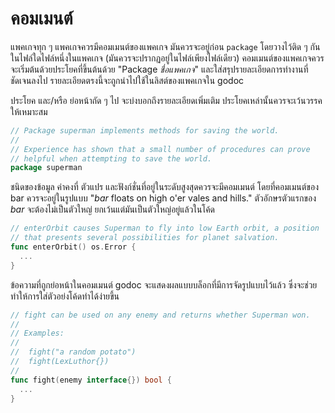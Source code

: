 # คอมเมนต์

แพคเกจทุก ๆ แพคเกจควรมีคอมเมนต์ของแพคเกจ มันควรจะอยู่ก่อน ` package ` โดยวางไว้ติด ๆ กันในไฟล์ใดไฟล์หนึ่งในแพคเกจ (มันควรจะปรากฏอยู่ในไฟล์เพียงไฟล์เดียว) คอมเมนต์ของแพคเกจควรจะเริ่มต้นด้วยประโยคที่ขึ้นต้นด้วย "Package _ชื่อแพคเกจ_" และใส่สรุปรายละเอียดการทำงานที่ชัดเจนลงไป รายละเอียดตรงนี้จะถูกนำไปใช้ในลิสต์ของแพคเกจใน godoc

ประโยค และ/หรือ ย่อหน้าถัด ๆ ไป จะบ่งบอกถึงรายละเอียดเพิ่มเติม ประโยคเหล่านั้นควรจะเว้นวรรคให้เหมาะสม

```go
// Package superman implements methods for saving the world.
//
// Experience has shown that a small number of procedures can prove
// helpful when attempting to save the world.
package superman
```

ชนิดของข้อมูล ค่าคงที่ ตัวแปร และฟังก์ชั่นที่อยู่ในระดับสูงสุดควรจะมีคอมเมนต์ โดยที่คอมเมนต์ของ bar ควรจะอยู่ในรูปแบบ "_bar_ floats on high o'er vales and hills." ตัวอักษรตัวแรกของ _bar_ จะต้องไม่เป็นตัวใหญ่ ยกเว้นแต่มันเป็นตัวใหญ่อยู่แล้วในโค้ด

```go
// enterOrbit causes Superman to fly into low Earth orbit, a position
// that presents several possibilities for planet salvation.
func enterOrbit() os.Error {
  ...
}
```

ข้อความที่ถูกย่อหน้าในคอมเมนต์ godoc จะแสดงผลแบบบล็อกที่มีการจัดรูปแบบไว้แล้ว ซึ่งจะช่วยทำให้การใส่ตัวอย่งโค้ดทำได้ง่ายขึ้น

```go
// fight can be used on any enemy and returns whether Superman won.
//
// Examples:
//
//  fight("a random potato")
//  fight(LexLuthor{})
//
func fight(enemy interface{}) bool {
  ...
}
```
